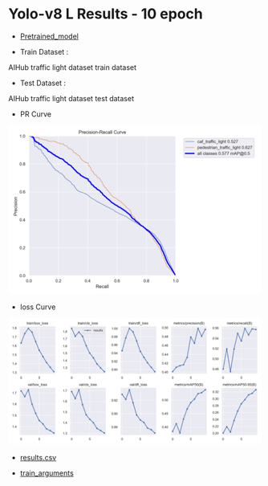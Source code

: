 # Yolo-v8 L Results - 10 epoch

- [Pretrained_model]()

- Train Dataset : 

AIHub traffic light dataset train dataset 

- Test Dataset : 

AIHub traffic light dataset test dataset

- PR Curve 

![PRcurve](/results/yolov8l_AIHub_only_20epoch/PR_curve.png)

- loss Curve 

![Losscurve](/results/yolov8l_AIHub_only_10epoch/results.png)

- [results.csv](/results/yolov8l_AIHub_only_10epoch/results.csv)

- [train_arguments](/results/yolov8l_AIHub_only_10epoch/args.yaml)
